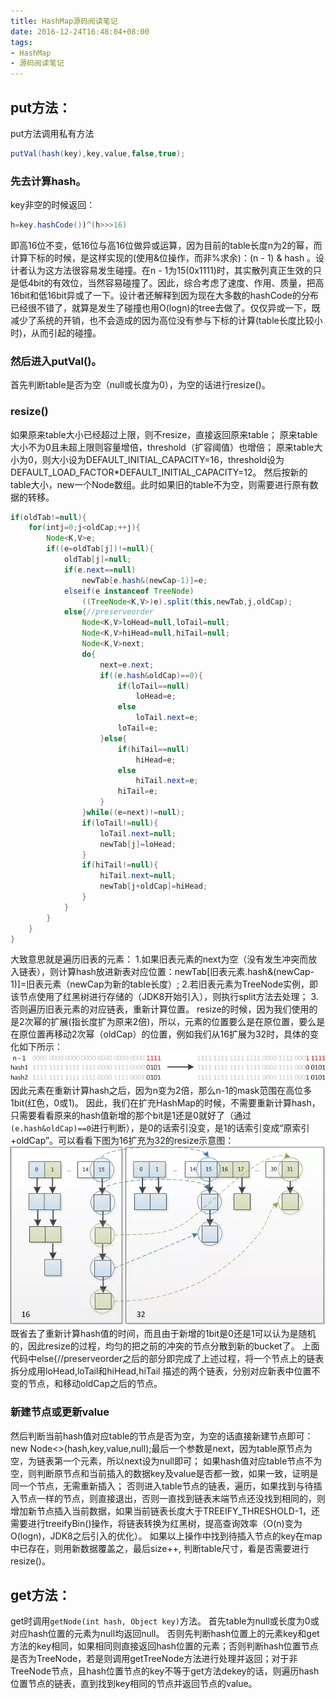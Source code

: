 ```yaml
---
title: HashMap源码阅读笔记
date: 2016-12-24T16:48:04+08:00
tags:
- HashMap
- 源码阅读笔记
---
```

## put方法：
put方法调用私有方法
```java
putVal(hash(key),key,value,false,true); 
```

### 先去计算hash。
key非空的时候返回：
```java
h=key.hashCode())^(h>>>16)
```
即高16位不变，低16位与高16位做异或运算，因为目前的table长度n为2的幂，而计算下标的时候，是这样实现的(使用&位操作，而非%求余)：(n - 1) & hash 。设计者认为这方法很容易发生碰撞。在n - 1为15(0x1111)时，其实散列真正生效的只是低4bit的有效位，当然容易碰撞了。因此，综合考虑了速度、作用、质量，把高16bit和低16bit异或了一下。设计者还解释到因为现在大多数的hashCode的分布已经很不错了，就算是发生了碰撞也用O(logn)的tree去做了。仅仅异或一下，既减少了系统的开销，也不会造成的因为高位没有参与下标的计算(table长度比较小时)，从而引起的碰撞。

### 然后进入putVal()。
首先判断table是否为空（null或长度为0），为空的话进行resize()。
### resize()
如果原来table大小已经超过上限，则不resize，直接返回原来table；
原来table大小不为0且未超上限则容量增倍，threshold（扩容阈值）也增倍；
原来table大小为0，则大小设为DEFAULT_INITIAL_CAPACITY=16，threshold设为DEFAULT_LOAD_FACTOR*DEFAULT_INITIAL_CAPACITY=12。
然后按新的table大小，new一个Node数组。此时如果旧的table不为空，则需要进行原有数据的转移。
```java
if(oldTab!=null){
    for(intj=0;j<oldCap;++j){
        Node<K,V>e;
        if((e=oldTab[j])!=null){
            oldTab[j]=null;
            if(e.next==null)
                newTab[e.hash&(newCap-1)]=e;
            elseif(e instanceof TreeNode)
                ((TreeNode<K,V>)e).split(this,newTab,j,oldCap);
            else{//preserveorder
                Node<K,V>loHead=null,loTail=null;
                Node<K,V>hiHead=null,hiTail=null;
                Node<K,V>next;
                do{
                    next=e.next;
                    if((e.hash&oldCap)==0){
                        if(loTail==null)
                            loHead=e;
                        else
                            loTail.next=e;
                        loTail=e;
                    }else{
                        if(hiTail==null)
                            hiHead=e;
                        else
                            hiTail.next=e;
                        hiTail=e;
                    }
                }while((e=next)!=null);
                if(loTail!=null){
                    loTail.next=null;
                    newTab[j]=loHead;
                }
                if(hiTail!=null){
                    hiTail.next=null;
                    newTab[j+oldCap]=hiHead;
                }
            }
        }
    }
}
```
大致意思就是遍历旧表的元素：
1.如果旧表元素的next为空（没有发生冲突而放入链表），则计算hash放进新表对应位置：newTab[旧表元素.hash&(newCap-1)]=旧表元素（newCap为新的table长度）;
2.若旧表元素为TreeNode实例，即该节点使用了红黑树进行存储的（JDK8开始引入），则执行split方法去处理；
3.否则遍历旧表元素的对应链表，重新计算位置。
resize的时候，因为我们使用的是2次幂的扩展(指长度扩为原来2倍)，所以，元素的位置要么是在原位置，要么是在原位置再移动2次幂（oldCap）的位置，例如我们从16扩展为32时，具体的变化如下所示：
![](1.png)
因此元素在重新计算hash之后，因为n变为2倍，那么n-1的mask范围在高位多1bit(红色，0或1)。
因此，我们在扩充HashMap的时候，不需要重新计算hash，只需要看看原来的hash值新增的那个bit是1还是0就好了（通过```(e.hash&oldCap)==0```进行判断），是0的话索引没变，是1的话索引变成“原索引+oldCap”。可以看看下图为16扩充为32的resize示意图：
![](2.png)
既省去了重新计算hash值的时间，而且由于新增的1bit是0还是1可以认为是随机的，因此resize的过程，均匀的把之前的冲突的节点分散到新的bucket了。
上面代码中else{//preserveorder之后的部分即完成了上述过程，将一个节点上的链表拆分成用loHead,loTail和hiHead,hiTail
描述的两个链表，分别对应新表中位置不变的节点，和移动oldCap之后的节点。

### 新建节点或更新value
然后判断当前hash值对应table的节点是否为空，为空的话直接新建节点即可：new Node<>(hash,key,value,null);最后一个参数是next，因为table原节点为空，为链表第一个元素，所以next设为null即可；
如果hash值对应table节点不为空，则判断原节点和当前插入的数据key及value是否都一致，如果一致，证明是同一个节点，无需重新插入；
否则进入table节点的链表，遍历，如果找到与待插入节点一样的节点，则直接退出，否则一直找到链表末端节点还没找到相同的，则增加新节点插入当前数据，如果当前链表长度大于TREEIFY_THRESHOLD-1，还需要进行treeifyBin()操作，将链表转换为红黑树，提高查询效率（O(n)变为O(logn)，JDK8之后引入的优化）。
如果以上操作中找到待插入节点的key在map中已存在，则用新数据覆盖之，最后size++, 判断table尺寸，看是否需要进行resize()。

## get方法：
get时调用```getNode(int hash, Object key)```方法。
首先table为null或长度为0或对应hash位置的元素为null均返回null。
否则先判断hash位置上的元素key和get方法的key相同，如果相同则直接返回hash位置的元素；否则判断hash位置节点是否为TreeNode，若是则调用getTreeNode方法进行处理并返回；对于非TreeNode节点，且hash位置节点的key不等于get方法dekey的话，则遍历hash位置节点的链表，直到找到key相同的节点并返回节点的value。
